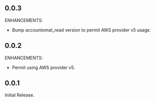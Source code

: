 ## 0.0.3

ENHANCEMENTS:

* Bump accountomat_read version to permit AWS provider v5 usage.

## 0.0.2

ENHANCEMENTS:

* Permit using AWS provider v5.

## 0.0.1

Initial Release.
